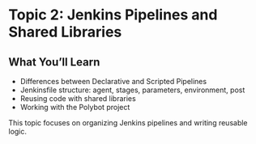 # Topic 2: Jenkins Pipelines and Shared Libraries

## What You’ll Learn
- Differences between Declarative and Scripted Pipelines
- Jenkinsfile structure: agent, stages, parameters, environment, post
- Reusing code with shared libraries
- Working with the Polybot project

This topic focuses on organizing Jenkins pipelines and writing reusable logic.
